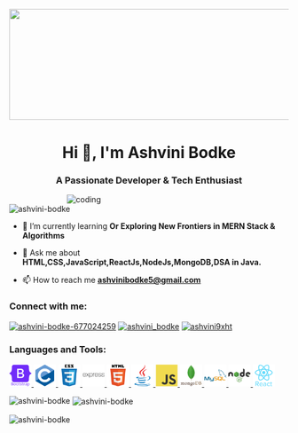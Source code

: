 <p align = "center">
<img width = "700" height="200" src = "https://www.nuvias.com/wp-content/uploads/2019/09/github-banner.jpg"/>
</p>

<h1 align="center">Hi 👋, I'm Ashvini Bodke</h1>
<h3 align="center">A Passionate Developer & Tech Enthusiast</h3>
<img align="right"alt="coding"width="400"src="https://miro.medium.com/v2/resize:fit:1400/1*qdAW1TjCN57h1lbuuzvchg.gif"/>


<p align="left"> <img src="https://komarev.com/ghpvc/?username=ashvini-bodke&label=Profile%20views&color=0e75b6&style=flat" alt="ashvini-bodke" /> </p>

- 🌱 I’m currently learning **Or Exploring New Frontiers in MERN Stack & Algorithms**

- 💬 Ask me about **HTML,CSS,JavaScript,ReactJs,NodeJs,MongoDB,DSA in Java.**

- 📫 How to reach me **ashvinibodke5@gmail.com**



<h3 align="left">Connect with me:</h3>
<p align="left">
<a href="https://linkedin.com/in/ashvini-bodke-677024259" target="blank"><img align="center" src="https://raw.githubusercontent.com/rahuldkjain/github-profile-readme-generator/master/src/images/icons/Social/linked-in-alt.svg" alt="ashvini-bodke-677024259" height="30" width="40" /></a>
<a href="https://www.leetcode.com/ashvini_bodke" target="blank"><img align="center" src="https://raw.githubusercontent.com/rahuldkjain/github-profile-readme-generator/master/src/images/icons/Social/leet-code.svg" alt="ashvini_bodke" height="30" width="40" /></a>
<a href="https://auth.geeksforgeeks.org/user/ashvini9xht" target="blank"><img align="center" src="https://raw.githubusercontent.com/rahuldkjain/github-profile-readme-generator/master/src/images/icons/Social/geeks-for-geeks.svg" alt="ashvini9xht" height="30" width="40" /></a>
</p>

<h3 align="left">Languages and Tools:</h3>
<p align="left"> <a href="https://getbootstrap.com" target="_blank" rel="noreferrer"> <img src="https://raw.githubusercontent.com/devicons/devicon/master/icons/bootstrap/bootstrap-plain-wordmark.svg" alt="bootstrap" width="40" height="40"/> </a> <a href="https://www.cprogramming.com/" target="_blank" rel="noreferrer"> <img src="https://raw.githubusercontent.com/devicons/devicon/master/icons/c/c-original.svg" alt="c" width="40" height="40"/> </a> <a href="https://www.w3schools.com/css/" target="_blank" rel="noreferrer"> <img src="https://raw.githubusercontent.com/devicons/devicon/master/icons/css3/css3-original-wordmark.svg" alt="css3" width="40" height="40"/> </a> <a href="https://expressjs.com" target="_blank" rel="noreferrer"> <img src="https://raw.githubusercontent.com/devicons/devicon/master/icons/express/express-original-wordmark.svg" alt="express" width="40" height="40"/> </a> <a href="https://www.w3.org/html/" target="_blank" rel="noreferrer"> <img src="https://raw.githubusercontent.com/devicons/devicon/master/icons/html5/html5-original-wordmark.svg" alt="html5" width="40" height="40"/> </a> <a href="https://www.java.com" target="_blank" rel="noreferrer"> <img src="https://raw.githubusercontent.com/devicons/devicon/master/icons/java/java-original.svg" alt="java" width="40" height="40"/> </a> <a href="https://developer.mozilla.org/en-US/docs/Web/JavaScript" target="_blank" rel="noreferrer"> <img src="https://raw.githubusercontent.com/devicons/devicon/master/icons/javascript/javascript-original.svg" alt="javascript" width="40" height="40"/> </a> <a href="https://www.mongodb.com/" target="_blank" rel="noreferrer"> <img src="https://raw.githubusercontent.com/devicons/devicon/master/icons/mongodb/mongodb-original-wordmark.svg" alt="mongodb" width="40" height="40"/> </a> <a href="https://www.mysql.com/" target="_blank" rel="noreferrer"> <img src="https://raw.githubusercontent.com/devicons/devicon/master/icons/mysql/mysql-original-wordmark.svg" alt="mysql" width="40" height="40"/> </a> <a href="https://nodejs.org" target="_blank" rel="noreferrer"> <img src="https://raw.githubusercontent.com/devicons/devicon/master/icons/nodejs/nodejs-original-wordmark.svg" alt="nodejs" width="40" height="40"/> </a> <a href="https://reactjs.org/" target="_blank" rel="noreferrer"> <img src="https://raw.githubusercontent.com/devicons/devicon/master/icons/react/react-original-wordmark.svg" alt="react" width="40" height="40"/> </a> </p>

<p><img align="left" src="https://github-readme-stats.vercel.app/api/top-langs?username=ashvini-bodke&show_icons=true&locale=en&layout=compact" alt="ashvini-bodke" /></p>

<p>&nbsp;<img align="center" src="https://github-readme-stats.vercel.app/api?username=ashvini-bodke&show_icons=true&locale=en" alt="ashvini-bodke" /></p>

<p><img align="center" src="https://github-readme-streak-stats.herokuapp.com/?user=ashvini-bodke&" alt="ashvini-bodke" /></p>
